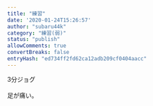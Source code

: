 ```yaml
---
title: "練習"
date: '2020-01-24T15:26:57'
author: "subaru44k"
category: "練習(弱)"
status: "publish"
allowComments: true
convertBreaks: false
entryHash: "ed734ff2fd62ca12adb209cf0404aacc"
---
```

3分ジョグ<br>
<br>
足が痛い。
